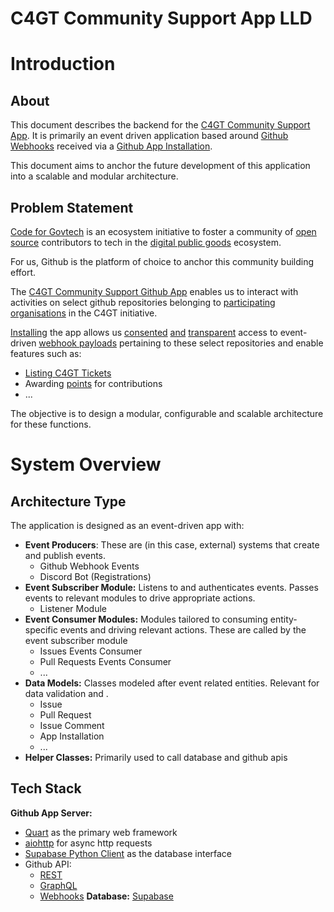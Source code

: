 # C4GT Community Support App LLD

# Introduction
## About 
This document describes the backend for the [﻿C4GT Community Support App](https://github.com/apps/c4gt-community-support/).
It is primarily an event driven application based around [﻿Github Webhooks](https://docs.github.com/en/webhooks/webhook-events-and-payloads) received via a [﻿Github App Installation](https://docs.github.com/en/apps/creating-github-apps/registering-a-github-app/using-webhooks-with-github-apps).

This document aims to anchor the future development of this application into a scalable and modular architecture.

## Problem Statement
[﻿Code for Govtech](https://codeforgovtech.in/) is an ecosystem initiative to foster a community of [﻿open source](https://opensource.com/resources/what-open-source) contributors to tech in the [﻿digital public goods](https://digitalpublicgoods.net/about/) ecosystem.

For us, Github is the platform of choice to anchor this community building effort. 

The [﻿C4GT Community Support Github App](https://github.com/apps/c4gt-community-support/) enables us to interact with activities on select github repositories belonging to [﻿participating organisations](https://github.com/Code4GovTech/C4GT/wiki/How-to-participate-as-an-organisation) in the C4GT initiative.

[﻿Installing](https://docs.github.com/en/apps/using-github-apps/installing-a-github-app-from-a-third-party) the app allows us [﻿consented](https://docs.github.com/en/apps/using-github-apps/authorizing-github-apps) [﻿and](https://docs.github.com/en/apps/using-github-apps/approving-updated-permissions-for-a-github-app) [﻿transparent](https://docs.github.com/en/apps/using-github-apps/reviewing-and-revoking-authorization-of-github-apps) access to event-driven [﻿webhook payloads](https://docs.github.com/en/webhooks/webhook-events-and-payloads)﻿ pertaining to these select repositories and enable features such as:

- [﻿Listing C4GT Tickets](https://www.codeforgovtech.in/community-program-projects)﻿
- Awarding [﻿points](https://github.com/Code4GovTech/C4GT/wiki/Point-System-for-Contributors) for contributions
- ...

The objective is to design a modular, configurable and scalable architecture for these functions.

# System Overview
## Architecture Type
The application is designed as an event-driven app with:

- **Event Producers**: These are (in this case, external) systems that create and publish events.
    - Github Webhook Events
    - Discord Bot (Registrations)
- **Event Subscriber Module:** Listens to and authenticates events. Passes events to relevant modules to drive appropriate actions.
    - Listener Module
- **Event Consumer Modules:** Modules tailored to consuming entity-specific events and driving relevant actions. These are called by the event subscriber module
    - Issues Events Consumer
    - Pull Requests Events Consumer
    - ...
- **Data Models:** Classes modeled after event related entities. Relevant for data validation and .
    - Issue
    - Pull Request
    - Issue Comment
    - App Installation
    - ...
- **Helper Classes:** Primarily used to call database and github apis
## Tech Stack
**Github App Server:**
- [Quart](https://pgjones.gitlab.io/quart/) as the primary web framework
- [aiohttp](https://docs.aiohttp.org/en/stable/) for async http requests
- [Supabase Python Client](https://supabase.com/docs/reference/python/introduction) as the database interface
- Github API:
  - [REST](https://docs.github.com/en/rest?apiVersion=2022-11-28)
  - [GraphQL](https://docs.github.com/en/graphql)
  - [Webhooks](https://docs.github.com/en/webhooks)
**Database:**
[Supabase](https://supabase.com/docs)


